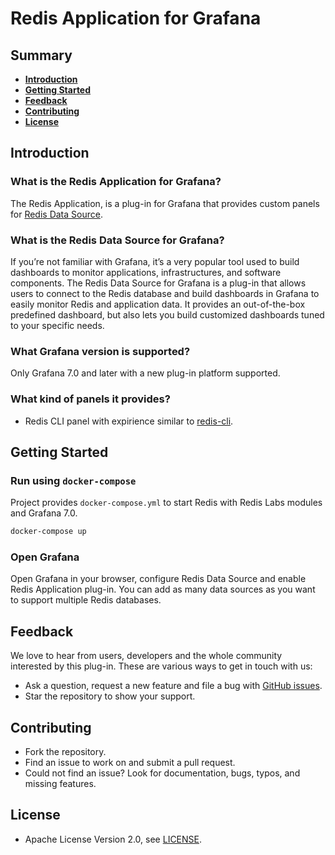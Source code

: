 # Redis Application for Grafana

## Summary

- [**Introduction**](#introduction)
- [**Getting Started**](#getting-started)
- [**Feedback**](#feedback)
- [**Contributing**](#contributing)
- [**License**](#license)

## Introduction

### What is the Redis Application for Grafana?

The Redis Application, is a plug-in for Grafana that provides custom panels for [Redis Data Source](https://grafana.com/grafana/plugins/redis-datasource).

### What is the Redis Data Source for Grafana?

If you’re not familiar with Grafana, it’s a very popular tool used to build dashboards to monitor applications, infrastructures, and software components. The Redis Data Source for Grafana is a plug-in that allows users to connect to the Redis database and build dashboards in Grafana to easily monitor Redis and application data. It provides an out-of-the-box predefined dashboard, but also lets you build customized dashboards tuned to your specific needs.

### What Grafana version is supported?

Only Grafana 7.0 and later with a new plug-in platform supported.

### What kind of panels it provides?

- Redis CLI panel with expirience similar to [redis-cli](https://redis.io/topics/rediscli).

## Getting Started

### Run using `docker-compose`

Project provides `docker-compose.yml` to start Redis with Redis Labs modules and Grafana 7.0.

```bash
docker-compose up
```

### Open Grafana

Open Grafana in your browser, configure Redis Data Source and enable Redis Application plug-in. You can add as many data sources as you want to support multiple Redis databases.

## Feedback

We love to hear from users, developers and the whole community interested by this plug-in. These are various ways to get in touch with us:

- Ask a question, request a new feature and file a bug with [GitHub issues](https://github.com/RedisGrafana/grafana-redis-app/issues/new/choose).
- Star the repository to show your support.

## Contributing

- Fork the repository.
- Find an issue to work on and submit a pull request.
- Could not find an issue? Look for documentation, bugs, typos, and missing features.

## License

- Apache License Version 2.0, see [LICENSE](LICENSE).
